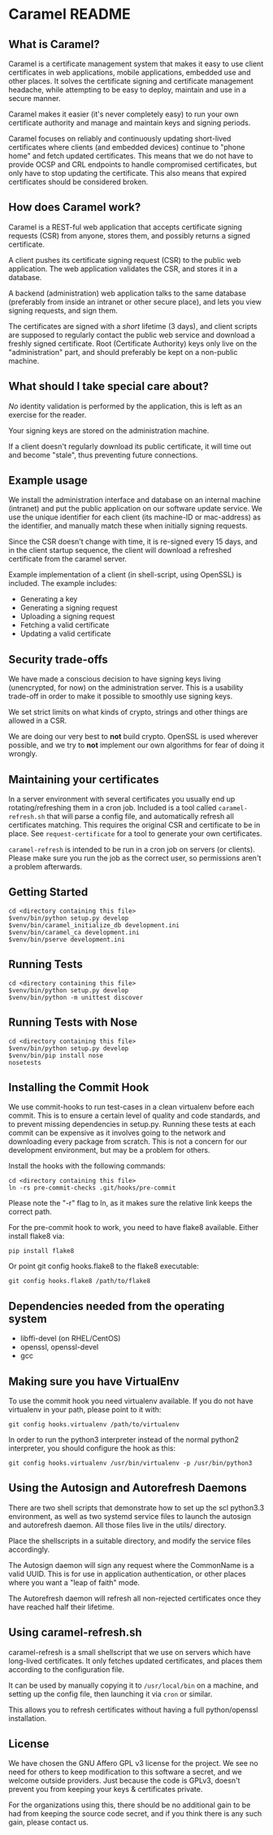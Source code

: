 Caramel README
==============

What is Caramel?
----------------

Caramel is a certificate management system that makes it easy to use
client certificates in web applications, mobile applications, embedded use
and other places. It solves the certificate signing and certificate
management headache, while attempting to be easy to deploy, maintain and
use in a secure manner.

Caramel makes it easier (it's never completely easy) to run your own
certificate authority and manage and maintain keys and signing periods.

Caramel focuses on reliably and continuously updating short-lived certificates
where clients (and embedded devices) continue to "phone home" and fetch
updated certificates.  This means that we do not have to provide OCSP and CRL
endpoints to handle compromised certificates, but only have to stop updating
the certificate. This also means that expired certificates should be
considered broken.


How does Caramel work?
----------------------

Caramel is a REST-ful web application that accepts certificate signing
requests (CSR) from anyone, stores them, and possibly returns a signed
certificate.

A client pushes its certificate signing request (CSR) to the public web
application. The web application validates the CSR, and stores it in a
database.

A backend (administration) web application talks to the same database
(preferably from inside an intranet or other secure place), and lets you
view signing requests, and sign them.

The certificates are signed with a *short* lifetime (3 days), and client
scripts are supposed to regularly contact the public web service and
download a freshly signed certificate. Root (Certificate Authority) keys
only live on the "administration" part, and should preferably be kept on a
non-public machine.


What should I take special care about?
--------------------------------------

*No* identity validation is performed by the application, this is left as
an exercise for the reader.

Your signing keys are stored on the administration machine.

If a client doesn't regularly download its public certificate, it will
time out and become "stale", thus preventing future connections.


Example usage
-------------

We install the administration interface and database on an internal
machine (intranet) and put the public application on our software update
service. We use the unique identifier for each client (its machine-ID or
mac-address) as the identifier, and manually match these when initially
signing requests.

Since the CSR doesn't change with time, it is re-signed every 15 days, and
in the client startup sequence, the client will download a refreshed
certificate from the caramel server.

Example implementation of a client (in shell-script, using OpenSSL) is
included. The example includes:

- Generating a key
- Generating a signing request
- Uploading a signing request
- Fetching a valid certificate
- Updating a valid certificate


Security trade-offs
-------------------

We have made a conscious decision to have signing keys living
(unencrypted, for now) on the administration server. This is a usability
trade-off in order to make it possible to smoothly use signing keys.

We set strict limits on what kinds of crypto, strings and other things are
allowed in a CSR.

We are doing our very best to **not** build crypto. OpenSSL is used
wherever possible, and we try to **not** implement our own algorithms for
fear of doing it wrongly.


Maintaining your certificates
-----------------------------

In a server environment with several certificates you usually end up
rotating/refreshing them in a cron job.
Included is a tool called `caramel-refresh.sh` that will parse a config file,
and automatically refresh all certificates matching. This requires the original
CSR and certificate to be in place. See `request-certificate` for a tool to
generate your own certificates.

`caramel-refresh` is intended to be run in a cron job on servers (or clients).
Please make sure you run the job as the correct user, so permissions aren't a
problem afterwards.


Getting Started
---------------
```
cd <directory containing this file>
$venv/bin/python setup.py develop
$venv/bin/caramel_initialize_db development.ini
$venv/bin/caramel_ca development.ini
$venv/bin/pserve development.ini
```

Running Tests
-------------
```
cd <directory containing this file>
$venv/bin/python setup.py develop
$venv/bin/python -m unittest discover
```


Running Tests with Nose
-----------------------

```
cd <directory containing this file>
$venv/bin/python setup.py develop
$venv/bin/pip install nose
nosetests
```


Installing the Commit Hook
--------------------------

We use commit-hooks to run test-cases in a clean virtualenv before each commit.
This is to ensure a certain level of quality and code standards, and to prevent
missing dependencies in setup.py. Running these tests at each commit can be
expensive as it involves going to the network and downloading every package
from scratch. This is not a concern for our development environment, but may be
a problem for others.


Install the hooks with the following commands:
```
cd <directory containing this file>
ln -rs pre-commit-checks .git/hooks/pre-commit
```

Please note the "-r" flag to ln, as it makes sure the relative link keeps the
correct path.

For the pre-commit hook to work, you need to have flake8 available. Either
install flake8 via:

`pip install flake8`

Or point git config hooks.flake8 to the flake8 executable:

`git config hooks.flake8 /path/to/flake8`


Dependencies needed from the operating system
---------------------------------------------

* libffi-devel (on RHEL/CentOS)
* openssl, openssl-devel
* gcc


Making sure you have VirtualEnv
-------------------------------

To use the commit hook you need virtualenv available.
If you do not have virtualenv in your path, please point to it with:

`git config hooks.virtualenv /path/to/virtualenv`

In order to run the python3 interpreter instead of the normal python2
interpreter, you should configure the hook as this:

`git config hooks.virtualenv /usr/bin/virtualenv -p /usr/bin/python3`


Using the Autosign and Autorefresh Daemons
------------------------------------------

There are two shell scripts that demonstrate how to set up the scl python3.3
environment, as well as two systemd service files to launch the autosign and
autorefresh daemon. All those files live in the utils/ directory.

Place the shellscripts in a suitable directory, and modify the service files
accordingly.

The Autosign daemon will sign any request where the CommonName is a valid UUID.
This is for use in application authentication, or other places where you want a
"leap of faith" mode.

The Autorefresh daemon will refresh all non-rejected certificates once they
have reached half their lifetime.

Using caramel-refresh.sh
------------------------

caramel-refresh is a small shellscript that we use on servers which have
long-lived certificates. It only fetches updated certificates, and places them
according to the configuration file.

It can be used by manually copying it to `/usr/local/bin` on a machine, and
setting up the config file, then launching it via `cron` or similar.

This allows you to refresh certificates without having a full python/openssl
installation.


License
-------
We have chosen the GNU Affero GPL v3 license for the project. We see no need
for others to keep modification to this software a secret, and we welcome
outside providers. Just because the code is GPLv3, doesn't prevent you from
keeping your keys & certificates private.

For the organizations using this, there should be no additional gain to be
had from keeping the source code secret, and if you think there is any such
gain, please contact us.
